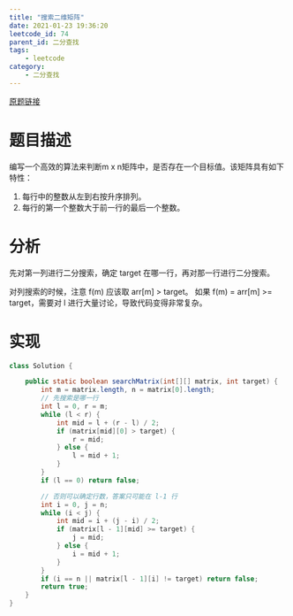 ```yaml
---
title: "搜索二维矩阵"
date: 2021-01-23 19:36:20
leetcode_id: 74
parent_id: 二分查找
tags:
    - leetcode
category:
    - 二分查找
---
```


[原题链接](https://leetcode-cn.com/problems/search-a-2d-matrix/)

# 题目描述
编写一个高效的算法来判断m x n矩阵中，是否存在一个目标值。该矩阵具有如下特性：
1. 每行中的整数从左到右按升序排列。
2. 每行的第一个整数大于前一行的最后一个整数。

# 分析
先对第一列进行二分搜索，确定 target 在哪一行，再对那一行进行二分搜索。

对列搜索的时候，注意 f(m) 应该取 arr[m] > target。
如果 f(m) = arr[m] >= target，需要对 l 进行大量讨论，导致代码变得非常复杂。

# 实现

```java
class Solution {

    public static boolean searchMatrix(int[][] matrix, int target) {
        int m = matrix.length, n = matrix[0].length;
        // 先搜索是哪一行
        int l = 0, r = m;
        while (l < r) {
            int mid = l + (r - l) / 2;
            if (matrix[mid][0] > target) {
                r = mid;
            } else {
                l = mid + 1;
            }
        }
        if (l == 0) return false;

        // 否则可以确定行数，答案只可能在 l-1 行
        int i = 0, j = n;
        while (i < j) {
            int mid = i + (j - i) / 2;
            if (matrix[l - 1][mid] >= target) {
                j = mid;
            } else {
                i = mid + 1;
            }
        }
        if (i == n || matrix[l - 1][i] != target) return false;
        return true;
    }
}
```